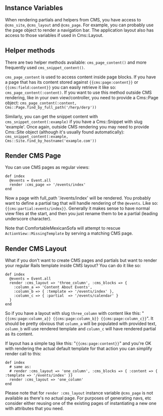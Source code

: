 ## Instance Variables
When rendering partials and helpers from CMS, you have access to `@cms_site`, `@cms_layout` and `@cms_page`. For example, you can probably use the page object to render a navigation bar. The application layout also has access to those variables if used in Cms::Layout.

## Helper methods
There are two helper methods available: `cms_page_content()` and more frequently used `cms_snippet_content()`.

`cms_page_content` is used to access content inside page blocks. If you have a page that has its content stored against `{{cms:page:content}}` or `{{cms:field:content}}` you can easily retrieve it like so: `cms_page_content(:content)`. If you want to use this method outside CMS rendering, like in your own view/controller, you need to provide a Cms::Page object: `cms_page_content(:content, Cms::Page.find_by_full_path('/herp/derp'))`

Similarly, you can get the snippet content with `cms_snippet_content(:example)` if you have a Cms::Snippet with slug 'example'. Once again, outside CMS rendering you may need to provide Cms::Site object (although it's usually found automatically): `cms_snippet_content(:example, Cms::Site.find_by_hostname('example.com'))`

## Render CMS Page
You can use CMS pages as regular views:

    def index
      @events = Event.all
      render :cms_page => '/events/index'
    end
  
Now a page with full_path '/events/index' will be rendered. You probably want to define a partial tag that will handle rendering of the `@events`. Like so: `{{cms:partial:events/index}}`. Generally it makes sense to have normal view files at the start, and then you just rename them to be a partial (leading underscore character).

Note that ComfortableMexicanSofa will attempt to rescue `ActionView::MissingTemplate` by serving a matching CMS page.

## Render CMS Layout
What if you don't want to create CMS pages and partials but want to render your regular Rails template inside CMS layout? You can do it like so:
    
    def index
      @events = Event.all
      render :cms_layout => 'three_column', :cms_blocks => {
        :column_a => 'Content About Events',
        :column_b => { :template => '/events/index' },
        :column_c => { :partial  => '/events/calendar' }
      }
    end
    
So if you have a layout with slug `three_column` with content like this: "`{{cms:page:column_a}} {{cms:page:column_b}} {{cms:page:column_c}}`". It should be pretty obvious that `column_a` will be populated with provided text, `column_b` will use rendered template and `column_c` will have rendered partial as its content.

If layout has a simple tag like this: "`{{cms:page:content}}`" and you're OK with rendering the actual default template for that action you can simplify render call to this:

    def index
      # same as:
      # render :cms_layout => 'one_column', :cms_blocks => { :content => { :template => '/events/index' }}
      render :cms_layout => 'one_column'
    end
    
Please note that for `render :cms_layout` instance variable `@cms_page` is not available as there's no actual page. For purposes of generating navs, etc consider either reusing one of the existing pages of instantiating a new one with attributes that you need.